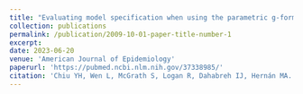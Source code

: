 ```yaml
---
title: "Evaluating model specification when using the parametric g-formula in the presence of censoring"
collection: publications
permalink: /publication/2009-10-01-paper-title-number-1
excerpt: 
date: 2023-06-20
venue: 'American Journal of Epidemiology'
paperurl: 'https://pubmed.ncbi.nlm.nih.gov/37338985/'
citation: 'Chiu YH, Wen L, McGrath S, Logan R, Dahabreh IJ, Hernán MA. (2023). <i>American Journal of Epidemiology. In Press</i>.'
---
```


